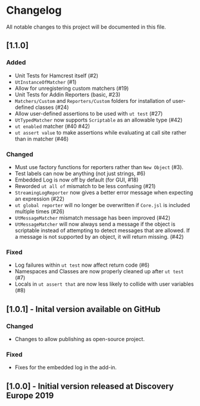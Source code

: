 
# Changelog
All notable changes to this project will be documented in this file.

## [1.1.0]
### Added
 - Unit Tests for Hamcrest itself (#2)
 - `UtInstanceOfMatcher` (#1)
 - Allow for unregistering custom matchers (#19)
 - Unit Tests for Addin Reporters (basic, #23)
 - `Matchers/Custom` and `Reporters/Custom` folders for installation of user-defined classes (#24)
 - Allow user-defined assertions to be used with `ut test` (#27)
 - `UtTypedMatcher` now supports `Scriptable` as an allowable type (#42)
 - `ut enabled` matcher (#40 #42)
 - `ut assert value` to make assertions while evaluating at call site rather than in matcher (#46)

### Changed
 - Must use factory functions for reporters rather than `New Object` (#3).
 - Test labels can now be anything (not just strings, #6)
 - Embedded Log is now off by default (for GUI, #18)
 - Reworded `ut all of` mismatch to be less confusing (#21)
 - `StreamingLogReporter` now gives a better error message when expecting an expression (#22)
 - `ut global reporter` will no longer be overwritten if `Core.jsl` is included multiple times (#26)
 - `UtMessageMatcher` mismatch message has been improved (#42)
 - `UtMessageMatcher` will now always send a message if the object is scriptable instead of attempting to
    detect messages that are allowed. If a message is not supported by an object, it will return missing. (#42)

### Fixed
 - Log failures within `ut test` now affect return code (#6)
 - Namespaces and Classes are now properly cleaned up after `ut test` (#7)
 - Locals in `ut assert that` are now less likely to collide with user variables (#8)

## [1.0.1] - Inital version available on GitHub
### Changed
 - Changes to allow publishing as open-source project.

### Fixed
 - Fixes for the embedded log in the add-in.

## [1.0.0] - Initial version released at Discovery Europe 2019
